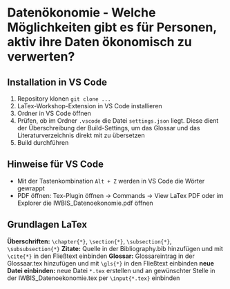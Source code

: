 # Datenökonomie - Welche Möglichkeiten gibt es für Personen, aktiv ihre Daten ökonomisch zu verwerten?
## Installation in VS Code
1. Repository klonen
`git clone ...`
2. LaTex-Workshop-Extension in VS Code installieren
3. Ordner in VS Code öffnen
4. Prüfen, ob im Ordner `.vscode` die Datei `settings.json` liegt. Diese dient der Überschreibung der Build-Settings, um das Glossar und das Literaturverzeichnis direkt mit zu übersetzen
5. Build durchführen

## Hinweise für VS Code
- Mit der Tastenkombination `Alt + Z` werden in VS Code die Wörter gewrappt
- PDF öffnen: Tex-Plugin öffnen -> Commands -> View LaTex PDF oder im Explorer die IWBIS_Datenoekonomie.pdf öffnen

## Grundlagen LaTex
**Überschriften:** `\chapter{*}`, `\section{*}`, `\subsection{*}`, `\subsubsection{*}`
**Zitate:** Quelle in der Bibliography.bib hinzufügen und mit `\cite{*}` in den Fließtext einbinden
**Glossar:** Glossareintrag in der Glossaar.tex hinzufügen und mit `\gls{*}` in den Fließtext einbinden
**neue Datei einbinden:** neue Datei `*.tex` erstellen und an gewünschter Stelle in der IWBIS_Datenoekonomie.tex per `\input{*.tex}` einbinden

